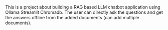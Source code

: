 This is a project about building a RAG based LLM chatbot application using Ollama Streamlit Chromadb. The user can directly ask the questions and get the answers offline from the added documents (can add multiple documents). 
